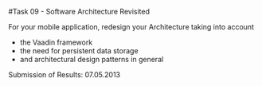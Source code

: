 #Task 09 - Software Architecture Revisited

For your mobile application, redesign your Architecture taking into account

- the Vaadin framework
- the need for persistent data storage
- and architectural design patterns in general

Submission of Results: 07.05.2013

